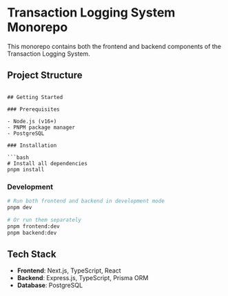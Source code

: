 # Transaction Logging System Monorepo

This monorepo contains both the frontend and backend components of the Transaction Logging System.

## Project Structure

````

## Getting Started

### Prerequisites

- Node.js (v16+)
- PNPM package manager
- PostgreSQL

### Installation

```bash
# Install all dependencies
pnpm install
````

### Development

```bash
# Run both frontend and backend in development mode
pnpm dev

# Or run them separately
pnpm frontend:dev
pnpm backend:dev
```

## Tech Stack

- **Frontend**: Next.js, TypeScript, React
- **Backend**: Express.js, TypeScript, Prisma ORM
- **Database**: PostgreSQL
